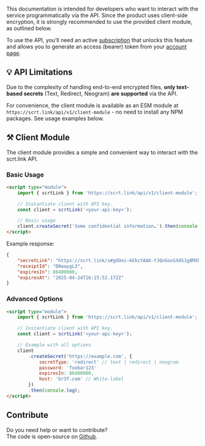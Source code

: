 This documentation is intended for developers who want to interact with the service programmatically via the API. Since the product uses client-side encryption, it is strongly recommended to use the provided client module, as outlined below.

To use the API, you’ll need an active [subscription](/pricing) that unlocks this feature and allows you to generate an access (bearer) token from your [account page](/account).

## 💡 API Limitations

Due to the complexity of handling end-to-end encrypted files, **only text-based secrets** (Text, Redirect, Neogram) **are supported** via the API.

For convenience, the client module is available as an ESM module at `https://scrt.link/api/v1/client-module` - no need to install any NPM packages. See usage examples below.

## ⚒️ Client Module

The client module provides a simple and convenient way to interact with the scrt.link API.

### Basic Usage

```html
<script type="module">
	import { scrtLink } from 'https://scrt.link/api/v1/client-module';

	// Instantiate client with API key.
	const client = scrtLink('<your-api-key>');

	// Basic usage
	client.createSecret('Some confidential information…').then(console.log);
</script>
```

Example response:

```json
{
	"secretLink": "https://scrt.link/s#gOOei~kEkcYAAX-YJQnGooSXdSJg8MXkzk~2",
	"receiptId": "D0waygL3",
	"expiresIn": 86400000,
	"expiresAt": "2025-04-24T16:15:52.172Z"
}
```

### Advanced Options

```html
<script type="module">
	import { scrtLink } from 'https://scrt.link/api/v1/client-module';

	// Instantiate client with API key.
	const client = scrtLink('<your-api-key>');

	// Example with all options
	client
		.createSecret('https://example.com', {
			secretType: 'redirect' // text | redirect | neogram
			password: 'foobar123'
			expiresIn: 86400000,
			host: 'br3f.com' // White-label
		})
		.then(console.log);
</script>
```

## Contribute

Do you need help or want to contribute?  
The code is open-source on [Github](https://github.com/stophecom/scrt-link-v2).
